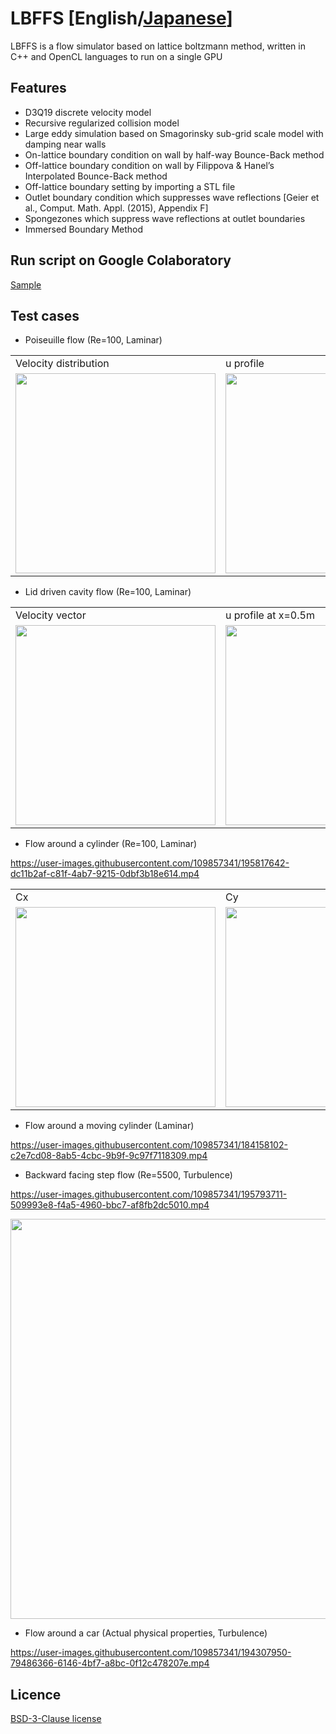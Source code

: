 # LBFFS [English/[Japanese](README_ja.md)]
LBFFS is a flow simulator based on lattice boltzmann method, written in C++ and OpenCL languages to run on a single GPU

## Features
* D3Q19 discrete velocity model
* Recursive regularized collision model
* Large eddy simulation based on Smagorinsky sub-grid scale model with damping near walls
* On-lattice boundary condition on wall by half-way Bounce-Back method
* Off-lattice boundary condition on wall by Filippova & Hanel’s Interpolated Bounce-Back method
* Off-lattice boundary setting by importing a STL file
* Outlet boundary condition which suppresses wave reflections [Geier et al., Comput. Math. Appl. (2015), Appendix F]
* Spongezones which suppress wave reflections at outlet boundaries
* Immersed Boundary Method

## Run script on Google Colaboratory  
[Sample](runScriptOnColab.ipynb)

## Test cases
* Poiseuille flow (Re=100, Laminar)
<table>
<tr>
<td>Velocity distribution</td>
<td>u profile</td>
</tr>
<tr>
<td><img src="https://user-images.githubusercontent.com/109857341/180640617-7e83c0b4-61df-4ed4-ac4f-39554b86affe.png" width="320px"></td>
<td><img src="https://user-images.githubusercontent.com/109857341/194307518-df53ed6d-47fb-4a8c-a005-064abdea8af3.png" width="320px"></td>

</tr>
</table>

* Lid driven cavity flow (Re=100, Laminar)
<table>
<tr>
<td>Velocity vector</td>
<td>u profile at x=0.5m</td>
</tr>
<tr>
<td><img src="https://user-images.githubusercontent.com/109857341/180638527-6905b752-ebff-4695-a5c2-aacec47b16ac.png" width="320px"></td>
<td><img src="https://user-images.githubusercontent.com/109857341/194307248-1eb3bf34-bc92-4e1e-8275-79690664ef3e.png" width="320px"></td>

</tr>
</table>

* Flow around a cylinder (Re=100, Laminar)

https://user-images.githubusercontent.com/109857341/195817642-dc11b2af-c81f-4ab7-9215-0dbf3b18e614.mp4

<table>
<tr>
<td>Cx</td>
<td>Cy</td>
</tr>
<tr>
<td><img src="https://user-images.githubusercontent.com/109857341/195794865-2a9b0cf8-9825-48bc-81aa-85fd03c4bf30.png" width="320px"></td>
<td><img src="https://user-images.githubusercontent.com/109857341/195794938-69f6a37a-250e-42c5-a596-59c255b23292.png" width="320px"></td>
</tr>
</table>

* Flow around a moving cylinder (Laminar)

https://user-images.githubusercontent.com/109857341/184158102-c2e7cd08-8ab5-4cbc-9b9f-9c97f7118309.mp4

* Backward facing step flow (Re=5500, Turbulence)

https://user-images.githubusercontent.com/109857341/195793711-509993e8-f4a5-4960-bbc7-af8fb2dc5010.mp4

<img src="https://user-images.githubusercontent.com/109857341/195793783-89527b68-6543-470c-b5e6-5a5561d9a0c7.png" width="640px">


* Flow around a car (Actual physical properties, Turbulence)

https://user-images.githubusercontent.com/109857341/194307950-79486366-6146-4bf7-a8bc-0f12c478207e.mp4



## Licence
[BSD-3-Clause license](LICENSE)


